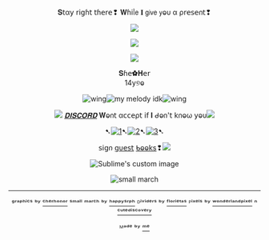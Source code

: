 <div align="center">𝐒𝗍α𝗒 𝗋𝗂𝗀ɦ𝗍 𝗍ɦ𝖾𝗋𝖾❢ 𝐖ɦ𝗂ᥣ𝖾 𝚰 𝗀𝗂𝗏𝖾 𝗒ⱺυ α ρ𝗋𝖾𝗌𝖾𐓣𝗍❢
  
![](https://64.media.tumblr.com/377d5e804c397cdcf181892fa4c502ce/cfe258a6a88f2e6c-68/s2048x3072/8a75c17bf7808886097bc13a24b62ab884dc6e3c.pnj)

<p align="center">
  <img src="https://64.media.tumblr.com/0b3180d60c1bce6e8d440f98c4ecbeed/eec0bdcbf40f94d6-69/s1280x1920/884eb153bd3d201e3eb9812efdd90621a0b34b63.gifv"/>
</p>

<div align="center">

![](https://64.media.tumblr.com/875bd17dceedbf79822344bd42b22f50/cfe258a6a88f2e6c-31/s400x600/ec23ca1288697b2e791d2df756bc4e586e921e32.pnj)

<div align="center">𝐒ɦ𝖾✿𝐇𝖾𝗋
<div align="center">14y୭ⱺ


![wing](https://64.media.tumblr.com/68cec2391a49d447269aa49c7c41b9e7/3c2c210dbc46ea24-39/s75x75_c1/8c2f2d877db0d700292428c79cf259a977042922.gifv)![my melody idk](https://64.media.tumblr.com/46be25e1a8a31c46c35ebc61aa4c943b/d9a333d859a5147e-51/s75x75_c1/af8fb4b0e81d48cc111f9038c38f7558af7acd9e.gifv)![wing](https://64.media.tumblr.com/b4f9e39b60be7c67d4027591f208394b/3c2c210dbc46ea24-21/s75x75_c1/e5f1efeed7221a307fbdd1a746342574f39139b6.gifv)

<p align="center">

![](https://64.media.tumblr.com/88fb920927b85f9f9c1baac15c8ce7a9/b63d219930f56f89-ad/s75x75_c1/8986feaed9718127f321e29953e2070651be2bcc.gifv) [*𝐃𝚰𝐒𝐂𝐎𝐑𝐃*](https://discordid.netlify.app/?id=1048289380843925636) 𝐖ⱺ𐓣𝗍 α𝖼𝖼𝖾ρ𝗍 𝗂𝖿 𝚰 ᑯⱺ𐓣'𝗍 𝗄𐓣ⱺω 𝗒ⱺυ![](https://64.media.tumblr.com/198024cb04ee892aa30bbb79d365d5c7/b63d219930f56f89-51/s75x75_c1/397f8679b27f37f0cf474a280b431352f3f693f6.gifv)



➷[![1](https://64.media.tumblr.com/63da2be9792f54be1a7cc71e47818bd0/828870b2d99689c2-b1/s75x75_c1/72514a3f363f3701c3bb830c89ce5d3a555aa3cf.pnj)](https://rentry.co/linkrose)➷[![2](https://64.media.tumblr.com/e15cdc53fe9810a04873f876f09a57e9/828870b2d99689c2-db/s75x75_c1/703fb8a8389c30b88b84ce08b67049e8891c9c70.pnj)](https://rentry.co/marchthefontain)➷[![3](https://64.media.tumblr.com/022a22573d89c8013404b4fcb91ab53f/828870b2d99689c2-53/s75x75_c1/dfaa245137fc6a286a52aad01fdd3d65574bdda9.pnj)](https://rentry.co/byiInts)➷

𝗌𝗂𝗀𐓣 [𝗀υ𝖾𝗌𝗍](https://k423.123guestbook.com/#) [ᑲⱺⱺ𝗄s](https://furinakinnie.123guestbook.com/)❢![](https://64.media.tumblr.com/38dafbc8fa0b77ca40f4b3abac080d2e/d9a333d859a5147e-a6/s75x75_c1/073029ca57fc47d4df1532caf9089aefc08e1a98.gifv)


<p align="center">
  <img src="https://64.media.tumblr.com/f4ae8c5cf4a3213147200b60f1fdf3ee/cfe258a6a88f2e6c-a2/s400x600/aff6424aa65decba8032fa01c1970a1d44c23bf9.pnj" alt="Sublime's custom image"/>
</p>

![small march](https://64.media.tumblr.com/50f64bb1e1dbb1ee574850662fb30c88/8cabafd7d57cb58f-37/s250x400/2f5d0e42afc138ab11be21c535852d30a8620986.pnj) 

---

ᵍʳᵃᵖʰⁱᶜˢ ᵇʸ [ᶜʰᵉʳʰᵒⁿᵒʳ](https://www.tumblr.com/cherhonor) ˢᵐᵃˡˡ ᵐᵃʳᶜʰ ᵇʸ [ʰᵃᵖᵖʸˢʳᵖʰ](https://www.tumblr.com/happysrph) ᴰⁱᵛⁱᵈᵉʳˢ ᵇʸ 
[ᶠˡᵒʳⁱᵉᵗᵃˢ](https://www.tumblr.com/florietas) ᴾⁱˣᵉˡˢ ᵇʸ [ʷᵒⁿᵈᵉʳˡᵃⁿᵈᵖⁱˣᵉˡ](https://www.tumblr.com/wonderlandpixel) ⁿ [ᶜᵘᵗᵉᵈⁱˢᶜᵒᵛᵉʳʸ](https://www.tumblr.com/cutediscovery)

ᴹᵃᵈᵉ ᵇʸ [ᵐᵉ](https://github.com/FurinaTheFountain)

